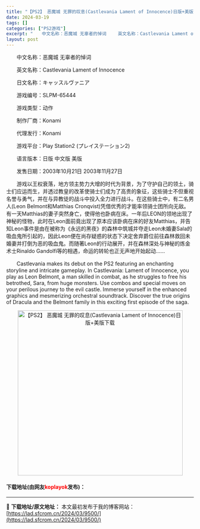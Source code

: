```yaml
---
title: "【PS2】 恶魔城 无罪的叹息(Castlevania Lament of Innocence)日版+美版下载"
date: 2024-03-19
tags: []
categories: ["PS2游戏"]
excerpt: "　　中文名称：恶魔城 无辜者的悼词 　　英文名称：Castlevania Lament of Innocence 　　日文名称：キャッスルヴァニア 　　游戏编号：SLPM-65444 　　游戏类型：动作 　　制作厂商：Konami 　　代理发行：Konami 　　游戏平台：Play Station2&hellip;"
layout: post
---
```


 <p>　　中文名称：恶魔城 无辜者的悼词</p> <p>　　英文名称：Castlevania Lament of Innocence</p> <p>　　日文名称：キャッスルヴァニア</p> <p>　　游戏编号：SLPM-65444</p> <p>　　游戏类型：动作</p> <p>　　制作厂商：Konami</p> <p>　　代理发行：Konami</p> <p>　　游戏平台：Play Station2 (プレイステーション2)</p> <p>　　语言版本：日版 中文版 美版</p> <p>　　发售日期：2003年10月21日 2003年11月27日</p> <p>　　游戏以王权衰落，地方领主势力大增的时代为背景，为了守护自己的领土，骑士们应运而生，并透过教皇的改革使骑士们成为了高贵的象征，这些骑士不但重视名誉与勇气，并在与异教徒的战斗中投入全力进行战斗。在这些骑士中，有二名男人(Leon Belmont和Matthias Cronqvist)凭借优秀的才能率领骑士团所向无敌。有一天Matthias的妻子突然身亡，使得他也卧病在床。一年后LEON的领地出现了神秘的怪物，此时在Leon面前竟出现了原本应该卧病在床的好友Matthias，并告知Leon事件是由在被称为《永远的黑夜》的森林中筑城并夺走Leon未婚妻Sala的吸血鬼所引起的，因此Leon便在尚存疑惑的状态下决定舍弃爵位前往森林救回未婚妻并打倒为恶的吸血鬼。而随著Leon的行动展开，并在森林深处与神秘的炼金术士Rinaldo Gandolfi等的相遇，命运的转轮也正无声地开始起动&hellip;&hellip;</p> <p>　　Castlevania makes its debut on the PS2 featuring an enchanting storyline and intricate gameplay. In Castlevania: Lament of Innocence, you play as Leon Belmont, a man skilled in combat, as he struggles to free his betrothed, Sara, from huge monsters. Use combos and special moves on your perilous journey to the evil castle. Immerse yourself in the enhanced graphics and mesmerizing orchestral soundtrack. Discover the true origins of Dracula and the Belmont family in this exciting first episode of the saga.</p> <p align="center"><img align="" border="0" src="https://lad.sfcrom.cn/wp-content/uploads/2024/03/20240319_65f9971f729ce.jpg" width="443" alt="【PS2】 恶魔城 无罪的叹息(Castlevania Lament of Innocence)日版+美版下载" /></p> <p><h4>下载地址(由网友<font color="red">koplayok</font>发布)：</h4></p> 

---
📖 **下载地址/原文地址：** 本文最初发布于我的博客网站：[https://lad.sfcrom.cn/2024/03/9500/](https://lad.sfcrom.cn/2024/03/9500/)
